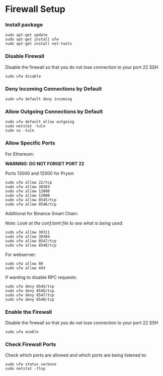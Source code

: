 # Firewall Setup

### Install package

```shell
sudo apt-get update
sudo apt-get install ufw
sudo apt-get install net-tools
```

### Disable Firewall

Disable the firewall so that you do not lose connection to your port 22 SSH

```shell
sudo ufw disable
```

### Deny Incoming Connections by Default

```shell
sudo ufw default deny incoming
```

### Allow Outgoing Connections by Default

```shell
sudo ufw default allow outgoing
sudo netstat -tuln
sudo ss -tuln
```

### Allow Specific Ports

For Ethereum:

<b>WARNING: DO NOT FORGET PORT 22</b>

Ports 13000 and 12000 for Prysm

```shell
sudo ufw allow 22/tcp
sudo ufw allow 30303
sudo ufw allow 13000
sudo ufw allow 12000
sudo ufw allow 8545/tcp
sudo ufw allow 8546/tcp
```

Additional for Binance Smart Chain:

<i>Note: Look at the conf.toml file to see what is being used.</i>

```shell
sudo ufw allow 30311
sudo ufw allow 30304
sudo ufw allow 8547/tcp
sudo ufw allow 8548/tcp
```

For webserver:

```shell
sudo ufw allow 80
sudo ufw allow 443
```

If wanting to disable RPC requests:

```shell
sudo ufw deny 8545/tcp
sudo ufw deny 8546/tcp
sudo ufw deny 8547/tcp
sudo ufw deny 8548/tcp
```

### Enable the Firewall

Disable the firewall so that you do not lose connection to your port 22 SSH

```shell
sudo ufw enable
```

### Check Firewall Ports

Check which ports are allowed and which ports are being listened to:

```shell
sudo ufw status verbose
sudo netstat -tlnp
```
